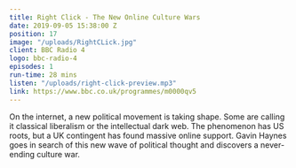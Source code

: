 ```yaml
---
title: Right Click - The New Online Culture Wars
date: 2019-09-05 15:38:00 Z
position: 17
image: "/uploads/RightCLick.jpg"
client: BBC Radio 4
logo: bbc-radio-4
episodes: 1
run-time: 28 mins
listen: "/uploads/right-click-preview.mp3"
link: https://www.bbc.co.uk/programmes/m0000qv5
---
```


On the internet, a new political movement is taking shape. Some are calling it classical liberalism or the intellectual dark web. The phenomenon has US roots, but a UK contingent has found massive online support. Gavin Haynes goes in search of this new wave of political thought and discovers a never-ending culture war.